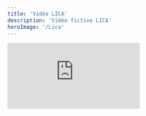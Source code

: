 ```yaml
---
title: 'Vidéo LICA'
description: 'Vidéo fictive LICA'
heroImage: '/Lica'
---
```

<section class="flex flex-col p-4 border-4 border-grayish-blue rounded"> 

<div class="flex justify-center items-center w-full">
  <iframe class="mb-4 rounded-lg w-full h-64 lg:w-[700px] lg:h-[400px]" src="https://youtube.com/embed/zuKgznTdBAc" title="Novastar project presentation" frameborder="0" allow="accelerometer; autoplay; clipboard-write; encrypted-media; gyroscope; picture-in-picture" allowfullscreen></iframe>
</div>

</section>

